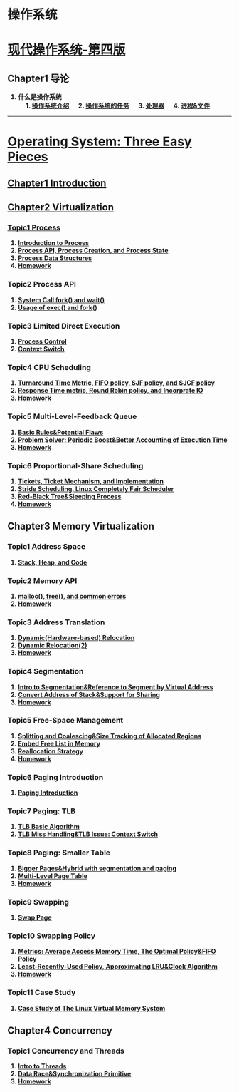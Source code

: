 # 操作系统

# <strong> [现代操作系统-第四版]()
## Chapter1 导论
1. 什么是操作系统 <br>
&emsp; 1. [操作系统介绍](https://github.com/KingArthur0205/Operarting-System/blob/main/%E7%8E%B0%E4%BB%A3%E6%93%8D%E4%BD%9C%E7%B3%BB%E7%BB%9F%E7%AC%94%E8%AE%B0/Ch1%20%E5%AF%BC%E8%AE%BA/%E3%80%90OS%E3%80%91Day_1.pdf)
&emsp; 2. [操作系统的任务](https://github.com/KingArthur0205/Operarting-System/blob/main/%E7%8E%B0%E4%BB%A3%E6%93%8D%E4%BD%9C%E7%B3%BB%E7%BB%9F%E7%AC%94%E8%AE%B0/Ch1%20%E5%AF%BC%E8%AE%BA/%E3%80%90OS%E3%80%91Day2.pdf)
&emsp; 3. [处理器](https://github.com/KingArthur0205/Operarting-System/blob/main/%E7%8E%B0%E4%BB%A3%E6%93%8D%E4%BD%9C%E7%B3%BB%E7%BB%9F%E7%AC%94%E8%AE%B0/Ch1%20%E5%AF%BC%E8%AE%BA/%E3%80%90OS%E3%80%91Day3.pdf)
&emsp; 4. [进程&文件](https://github.com/KingArthur0205/Operarting-System/blob/main/%E7%8E%B0%E4%BB%A3%E6%93%8D%E4%BD%9C%E7%B3%BB%E7%BB%9F%E7%AC%94%E8%AE%B0/Ch1%20%E5%AF%BC%E8%AE%BA/%E3%80%90OS%E3%80%91Day4.pdf)
<hr>
  
# <strong> [Operating System: Three Easy Pieces](https://pages.cs.wisc.edu/~remzi/OSTEP/)
## [Chapter1 Introduction](https://github.com/KingArthur0205/Operarting-System/blob/main/Operating%20System_Three%20Easy%20Pieces%20Note/Ch1%20Introduction/%E3%80%90OS%E3%80%91Day6.pdf)
## [Chapter2 Virtualization](https://github.com/KingArthur0205/Operarting-System/tree/main/Operating%20System_Three%20Easy%20Pieces%20Note/Ch2%20Virtualization/Topic%201%20Process)
### [Topic1 Process](https://github.com/KingArthur0205/Operarting-System/tree/main/Operating%20System_Three%20Easy%20Pieces%20Note/Ch2%20Virtualization/Topic%201%20Process)
1. [Introduction to Process](https://github.com/KingArthur0205/Operarting-System/blob/main/Operating%20System_Three%20Easy%20Pieces%20Note/Ch2%20Virtualization/Topic%201%20Process/%E3%80%90OS%E3%80%91Day6(2).pdf)
2. [Process API, Process Creation, and Process State](https://github.com/KingArthur0205/Operarting-System/blob/main/Operating%20System_Three%20Easy%20Pieces%20Note/Ch2%20Virtualization/Topic%201%20Process/%E3%80%90OS%E3%80%91Day7.pdf)
3. [Process Data Structures](https://github.com/KingArthur0205/Operarting-System/blob/main/Operating%20System_Three%20Easy%20Pieces%20Note/Ch2%20Virtualization/Topic%201%20Process/%E3%80%90OS%E3%80%91Day7\(2%EF%BC%89.pdf)
4. [Homework](https://github.com/KingArthur0205/Operarting-System/blob/main/Operating%20System_Three%20Easy%20Pieces%20Note/Ch2%20Virtualization/Topic%201%20Process/%E3%80%90OS%E3%80%91Day7(3).pdf)
### Topic2 Process API
1. [System Call fork() and wait()](https://github.com/KingArthur0205/Operarting-System/blob/main/Operating%20System_Three%20Easy%20Pieces%20Note/Ch2%20Virtualization/Topic%202%20Process%20API/%E3%80%90OS%E3%80%91Day8.pdf)
2. [Usage of exec() and fork()](https://github.com/KingArthur0205/Operarting-System/blob/main/Operating%20System_Three%20Easy%20Pieces%20Note/Ch2%20Virtualization/Topic%202%20Process%20API/%E3%80%90OS%E3%80%91Day8(2).pdf)
### Topic3 Limited Direct Execution
1. [Process Control](https://github.com/KingArthur0205/Operarting-System/blob/main/Operating%20System_Three%20Easy%20Pieces%20Note/Ch2%20Virtualization/Topic%203%20Limited%20Direct%20Execution/%E3%80%90OS%E3%80%91Day10.pdf)
2. [Context Switch](https://github.com/KingArthur0205/Operarting-System/blob/main/Operating%20System_Three%20Easy%20Pieces%20Note/Ch2%20Virtualization/Topic%203%20Limited%20Direct%20Execution/%E3%80%90OS%E3%80%91Day11.pdf)
### Topic4 CPU Scheduling
1. [Turnaround Time Metric, FIFO policy, SJF policy, and SJCF policy](https://github.com/KingArthur0205/Operarting-System/blob/main/Operating%20System_Three%20Easy%20Pieces%20Note/Ch2%20Virtualization/Topic%204%20CPU%20Scheduling/%E3%80%90OS%E3%80%91Day12.pdf)
2. [Response Time metric, Round Robin policy, and Incorprate IO](https://github.com/KingArthur0205/Operarting-System/blob/main/Operating%20System_Three%20Easy%20Pieces%20Note/Ch2%20Virtualization/Topic%204%20CPU%20Scheduling/%E3%80%90OS%E3%80%91Day12(2).pdf)
3. [Homework](https://github.com/KingArthur0205/Operarting-System/blob/main/Operating%20System_Three%20Easy%20Pieces%20Note/Ch2%20Virtualization/Topic%204%20CPU%20Scheduling/%E3%80%90OS%E3%80%91Day12(3).pdf)
### Topic5 Multi-Level-Feedback Queue
1. [Basic Rules&Potential Flaws](https://github.com/KingArthur0205/Operarting-System/blob/main/Operating%20System_Three%20Easy%20Pieces%20Note/Ch2%20Virtualization/Topic%205%20Multi-Level-Feedback%20Queue/%E3%80%90OS%E3%80%91Day13.pdf)
2. [Problem Solver: Periodic Boost&Better Accounting of Execution Time](https://github.com/KingArthur0205/Operarting-System/blob/main/Operating%20System_Three%20Easy%20Pieces%20Note/Ch2%20Virtualization/Topic%205%20Multi-Level-Feedback%20Queue/%E3%80%90OS%E3%80%91Day13(2).pdf)
3. [Homework](https://github.com/KingArthur0205/Operarting-System/blob/main/Operating%20System_Three%20Easy%20Pieces%20Note/Ch2%20Virtualization/Topic%205%20Multi-Level-Feedback%20Queue/%E3%80%90OS%E3%80%91Day13(3).pdf)
### Topic6 Proportional-Share Scheduling
1. [Tickets, Ticket Mechanism, and Implementation](https://github.com/KingArthur0205/Operarting-System/blob/main/Operating%20System_Three%20Easy%20Pieces%20Note/Ch2%20Virtualization/Topic%206%20Proportional-Share%20Scheduling/%E3%80%90OS%E3%80%91Day14.pdf)
2. [Stride Scheduling, Linux Completely Fair Scheduler](https://github.com/KingArthur0205/Operarting-System/blob/main/Operating%20System_Three%20Easy%20Pieces%20Note/Ch2%20Virtualization/Topic%206%20Proportional-Share%20Scheduling/%E3%80%90OS%E3%80%91Day15.pdf)
3. [Red-Black Tree&Sleeping Process](https://github.com/KingArthur0205/Operarting-System/blob/main/Operating%20System_Three%20Easy%20Pieces%20Note/Ch2%20Virtualization/Topic%206%20Proportional-Share%20Scheduling/%E3%80%90OS%E3%80%91Day15(2).pdf)
4. [Homework](https://github.com/KingArthur0205/Operarting-System/blob/main/Operating%20System_Three%20Easy%20Pieces%20Note/Ch2%20Virtualization/Topic%206%20Proportional-Share%20Scheduling/%E3%80%90OS%E3%80%91Day15(3).pdf)
## Chapter3 Memory Virtualization
### Topic1 Address Space
1. [Stack, Heap, and Code](https://github.com/KingArthur0205/Operarting-System/blob/main/Operating%20System_Three%20Easy%20Pieces%20Note/Ch3%20Memory%20Virtualization/Topic1%20Address%20Space/%E3%80%90OS%E3%80%91Day16.pdf)
### Topic2 Memory API
1. [malloc(), free(), and common errors](https://github.com/KingArthur0205/Operarting-System/blob/main/Operating%20System_Three%20Easy%20Pieces%20Note/Ch3%20Memory%20Virtualization/Topic2%20Memory%20API/%E3%80%90OS%E3%80%91Day17.pdf)
2. [Homework](https://github.com/KingArthur0205/Operarting-System/blob/main/Operating%20System_Three%20Easy%20Pieces%20Note/Ch3%20Memory%20Virtualization/Topic2%20Memory%20API/%E3%80%90OS%E3%80%91Day17(2).pdf)
### Topic3 Address Translation
1. [Dynamic(Hardware-based) Relocation](https://github.com/KingArthur0205/Operarting-System/blob/main/Operating%20System_Three%20Easy%20Pieces%20Note/Ch3%20Memory%20Virtualization/Topic3%20Address%20Translation/%E3%80%90OS%E3%80%91Day17(3).pdf)
2. [Dynamic Relocation(2)](https://github.com/KingArthur0205/Operarting-System/blob/main/Operating%20System_Three%20Easy%20Pieces%20Note/Ch3%20Memory%20Virtualization/Topic3%20Address%20Translation/%E3%80%90OS%E3%80%91Day18.pdf)
3. [Homework](https://github.com/KingArthur0205/Operarting-System/blob/main/Operating%20System_Three%20Easy%20Pieces%20Note/Ch3%20Memory%20Virtualization/Topic3%20Address%20Translation/%E3%80%90OS%E3%80%91Day18(2).pdf)
### Topic4 Segmentation
1. [Intro to Segmentation&Reference to Segment by Virtual Address](https://github.com/KingArthur0205/Operarting-System/blob/main/Operating%20System_Three%20Easy%20Pieces%20Note/Ch3%20Memory%20Virtualization/Topic4%20Segmentation/%E3%80%90OS%E3%80%91Day19.pdf)
2. [Convert Address of Stack&Support for Sharing](https://github.com/KingArthur0205/Operarting-System/blob/main/Operating%20System_Three%20Easy%20Pieces%20Note/Ch3%20Memory%20Virtualization/Topic4%20Segmentation/%E3%80%90OS%E3%80%91Day19(2).pdf)
3. [Homework](https://github.com/KingArthur0205/Operarting-System/blob/main/Operating%20System_Three%20Easy%20Pieces%20Note/Ch3%20Memory%20Virtualization/Topic4%20Segmentation/%E3%80%90OS%E3%80%91Day19(3).pdf)
### Topic5 Free-Space Management
1. [Splitting and Coalescing&Size Tracking of Allocated Regions](https://github.com/KingArthur0205/Operarting-System/blob/main/Operating%20System_Three%20Easy%20Pieces%20Note/Ch3%20Memory%20Virtualization/Topic5%20Free-Space%20Management/%E3%80%90OS%E3%80%91Day20.pdf)
2. [Embed Free List in Memory](https://github.com/KingArthur0205/Operarting-System/blob/main/Operating%20System_Three%20Easy%20Pieces%20Note/Ch3%20Memory%20Virtualization/Topic5%20Free-Space%20Management/%E3%80%90OS%E3%80%91Day20(2).pdf)
3. [Reallocation Strategy](https://github.com/KingArthur0205/Operarting-System/blob/main/Operating%20System_Three%20Easy%20Pieces%20Note/Ch3%20Memory%20Virtualization/Topic5%20Free-Space%20Management/%E3%80%90OS%E3%80%91Day20(3).pdf)
4. [Homework](https://github.com/KingArthur0205/Operarting-System/blob/main/Operating%20System_Three%20Easy%20Pieces%20Note/Ch3%20Memory%20Virtualization/Topic5%20Free-Space%20Management/%E3%80%90OS%E3%80%91Day20(4).pdf)
### Topic6 Paging Introduction
1. [Paging Introduction](https://github.com/KingArthur0205/Operarting-System/blob/main/Operating%20System_Three%20Easy%20Pieces%20Note/Ch3%20Memory%20Virtualization/Topic6%20Paging_Introduction/%E3%80%90OS%E3%80%91Day21.pdf)
### Topic7 Paging: TLB
1. [TLB Basic Algorithm](https://github.com/KingArthur0205/Operarting-System/blob/main/Operating%20System_Three%20Easy%20Pieces%20Note/Ch3%20Memory%20Virtualization/Topic7%20Paging_TLB/%E3%80%90OS%E3%80%91Day23.pdf)
2. [TLB Miss Handling&TLB Issue: Context Switch](https://github.com/KingArthur0205/Operarting-System/blob/main/Operating%20System_Three%20Easy%20Pieces%20Note/Ch3%20Memory%20Virtualization/Topic7%20Paging_TLB/%E3%80%90OS%E3%80%91Day23(2).pdf)
### Topic8 Paging: Smaller Table
1. [Bigger Pages&Hybrid with segmentation and paging](https://github.com/KingArthur0205/Operarting-System/blob/main/Operating%20System_Three%20Easy%20Pieces%20Note/Ch3%20Memory%20Virtualization/Topic8%20Smaller%20Page%20Tables/%E3%80%90OS%E3%80%91Day24.pdf)
2. [Multi-Level Page Table](https://github.com/KingArthur0205/Operarting-System/blob/main/Operating%20System_Three%20Easy%20Pieces%20Note/Ch3%20Memory%20Virtualization/Topic8%20Smaller%20Page%20Tables/%E3%80%90OS%E3%80%91Day24(2).pdf)  
3. [Homework](https://github.com/KingArthur0205/Operarting-System/blob/main/Operating%20System_Three%20Easy%20Pieces%20Note/Ch3%20Memory%20Virtualization/Topic8%20Smaller%20Page%20Tables/%E3%80%90OS%E3%80%91Day24(3).pdf)
### Topic9 Swapping
1. [Swap Page](https://github.com/KingArthur0205/Operarting-System/blob/main/Operating%20System_Three%20Easy%20Pieces%20Note/Ch3%20Memory%20Virtualization/Topic9%20Swapping/%E3%80%90OS%E3%80%91Day26.pdf)
### Topic10 Swapping Policy
1. [Metrics: Average Access Memory Time, The Optimal Policy&FIFO Policy](https://github.com/KingArthur0205/Operarting-System/blob/main/Operating%20System_Three%20Easy%20Pieces%20Note/Ch3%20Memory%20Virtualization/Topic9%20Swapping/%E3%80%90OS%E3%80%91Day26.pdf)
2. [Least-Recently-Used Policy, Approximating LRU&Clock Algorithm](https://github.com/KingArthur0205/Operarting-System/blob/main/Operating%20System_Three%20Easy%20Pieces%20Note/Ch3%20Memory%20Virtualization/Topic10%20Swapping%20Policy/%E3%80%90OS%E3%80%91Day28.pdf)
3. [Homework](https://github.com/KingArthur0205/Operarting-System/blob/main/Operating%20System_Three%20Easy%20Pieces%20Note/Ch3%20Memory%20Virtualization/Topic10%20Swapping%20Policy/%E3%80%90OS%E3%80%91Day28(2).pdf)
### Topic11 Case Study
1. [Case Study of The Linux Virtual Memory System](https://github.com/KingArthur0205/Operarting-System/blob/main/Operating%20System_Three%20Easy%20Pieces%20Note/Ch3%20Memory%20Virtualization/Topic11%20Case%20Study/%E3%80%90OS%E3%80%91Day29.pdf)
## Chapter4 Concurrency
### Topic1 Concurrency and Threads
1. [Intro to Threads](https://github.com/KingArthur0205/Operarting-System/blob/main/Operating%20System_Three%20Easy%20Pieces%20Note/Ch4%20Concurrency/Topic1%20Concurrency%20and%20Threads/%E3%80%90OS%E3%80%91Day30.pdf)
2. [Data Race&Synchronization Primitive](https://github.com/KingArthur0205/Operarting-System/blob/main/Operating%20System_Three%20Easy%20Pieces%20Note/Ch4%20Concurrency/Topic1%20Concurrency%20and%20Threads/%E3%80%90OS%E3%80%91Day30(2).pdf)
3. [Homework](https://github.com/KingArthur0205/Operarting-System/blob/main/Operating%20System_Three%20Easy%20Pieces%20Note/Ch4%20Concurrency/Topic1%20Concurrency%20and%20Threads/%E3%80%90OS%E3%80%91Day30(3).pdf)
